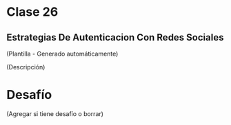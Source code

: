 # Clase 26

## Estrategias De Autenticacion Con Redes Sociales

(Plantilla - Generado automáticamente)

(Descripción)

# Desafío

(Agregar si tiene desafío o borrar)


